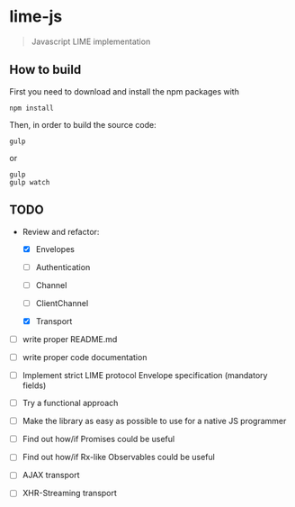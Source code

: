 # lime-js
> Javascript LIME implementation

## How to build
First you need to download and install the npm packages with
```
npm install
```

Then, in order to build the source code:
```
gulp
```
or
```
gulp
gulp watch
```

## TODO
- Review and refactor:
    * [X] Envelopes
    * [ ] Authentication
    * [ ] Channel
    * [ ] ClientChannel
    * [X] Transport


- [ ] write proper README.md
- [ ] write proper code documentation
- [ ] Implement strict LIME protocol Envelope specification (mandatory fields)
- [ ] Try a functional approach
- [ ] Make the library as easy as possible to use for a native JS programmer


- [ ] Find out how/if Promises could be useful
- [ ] Find out how/if Rx-like Observables could be useful


- [ ] AJAX transport
- [ ] XHR-Streaming transport
